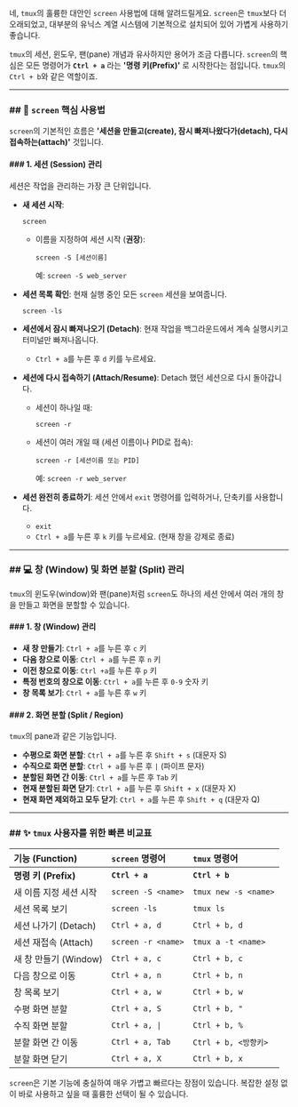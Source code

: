 네, `tmux`의 훌륭한 대안인 `screen` 사용법에 대해 알려드릴게요. `screen`은 `tmux`보다 더 오래되었고, 대부분의 유닉스 계열 시스템에 기본적으로 설치되어 있어 가볍게 사용하기 좋습니다.

`tmux`의 세션, 윈도우, 팬(pane) 개념과 유사하지만 용어가 조금 다릅니다. `screen`의 핵심은 모든 명령어가 **`Ctrl + a`** 라는 **'명령 키(Prefix)'** 로 시작한다는 점입니다. `tmux`의 `Ctrl + b`와 같은 역할이죠.

-----

### \#\# 🚀 `screen` 핵심 사용법

`screen`의 기본적인 흐름은 **'세션을 만들고(create), 잠시 빠져나왔다가(detach), 다시 접속하는(attach)'** 것입니다.

#### \#\#\# 1. 세션 (Session) 관리

세션은 작업을 관리하는 가장 큰 단위입니다.

  * **새 세션 시작**:

    ```shell
    screen
    ```

      * 이름을 지정하여 세션 시작 (**권장**):
        ```shell
        screen -S [세션이름]
        ```
        예: `screen -S web_server`

  * **세션 목록 확인**: 현재 실행 중인 모든 `screen` 세션을 보여줍니다.

    ```shell
    screen -ls
    ```

  * **세션에서 잠시 빠져나오기 (Detach)**: 현재 작업을 백그라운드에서 계속 실행시키고 터미널만 빠져나옵니다.

      * `Ctrl + a`를 누른 후 `d` 키를 누르세요.

  * **세션에 다시 접속하기 (Attach/Resume)**: Detach 했던 세션으로 다시 돌아갑니다.

      * 세션이 하나일 때:
        ```shell
        screen -r
        ```
      * 세션이 여러 개일 때 (세션 이름이나 PID로 접속):
        ```shell
        screen -r [세션이름 또는 PID]
        ```
        예: `screen -r web_server`

  * **세션 완전히 종료하기**: 세션 안에서 `exit` 명령어를 입력하거나, 단축키를 사용합니다.

      * `exit`
      * `Ctrl + a`를 누른 후 `k` 키를 누르세요. (현재 창을 강제로 종료)

-----

### \#\# 💻 창 (Window) 및 화면 분할 (Split) 관리

`tmux`의 윈도우(window)와 팬(pane)처럼 `screen`도 하나의 세션 안에서 여러 개의 창을 만들고 화면을 분할할 수 있습니다.

#### \#\#\# 1. 창 (Window) 관리

  * **새 창 만들기**: `Ctrl + a`를 누른 후 `c` 키
  * **다음 창으로 이동**: `Ctrl + a`를 누른 후 `n` 키
  * **이전 창으로 이동**: `Ctrl +a`를 누른 후 `p` 키
  * **특정 번호의 창으로 이동**: `Ctrl + a`를 누른 후 `0-9` 숫자 키
  * **창 목록 보기**: `Ctrl + a`를 누른 후 `w` 키

#### \#\#\# 2. 화면 분할 (Split / Region)

`tmux`의 pane과 같은 기능입니다.

  * **수평으로 화면 분할**: `Ctrl + a`를 누른 후 `Shift + s` (대문자 S)
  * **수직으로 화면 분할**: `Ctrl + a`를 누른 후 `|` (파이프 문자)
  * **분할된 화면 간 이동**: `Ctrl + a`를 누른 후 `Tab` 키
  * **현재 분할된 화면 닫기**: `Ctrl + a`를 누른 후 `Shift + x` (대문자 X)
  * **현재 화면 제외하고 모두 닫기**: `Ctrl + a`를 누른 후 `Shift + q` (대문자 Q)

-----

### \#\# ✨ `tmux` 사용자를 위한 빠른 비교표

| 기능 (Function) | `screen` 명령어 | `tmux` 명령어 |
| :--- | :--- | :--- |
| **명령 키 (Prefix)** | **`Ctrl + a`** | **`Ctrl + b`** |
| 새 이름 지정 세션 시작 | `screen -S <name>` | `tmux new -s <name>` |
| 세션 목록 보기 | `screen -ls` | `tmux ls` |
| 세션 나가기 (Detach) | `Ctrl + a, d` | `Ctrl + b, d` |
| 세션 재접속 (Attach) | `screen -r <name>` | `tmux a -t <name>` |
| 새 창 만들기 (Window) | `Ctrl + a, c` | `Ctrl + b, c` |
| 다음 창으로 이동 | `Ctrl + a, n` | `Ctrl + b, n` |
| 창 목록 보기 | `Ctrl + a, w` | `Ctrl + b, w` |
| 수평 화면 분할 | `Ctrl + a, S` | `Ctrl + b, "` |
| 수직 화면 분할 | `Ctrl + a, \|` | `Ctrl + b, %` |
| 분할 화면 간 이동 | `Ctrl + a, Tab` | `Ctrl + b, <방향키>` |
| 분할 화면 닫기 | `Ctrl + a, X` | `Ctrl + b, x` |

`screen`은 기본 기능에 충실하여 매우 가볍고 빠르다는 장점이 있습니다. 복잡한 설정 없이 바로 사용하고 싶을 때 훌륭한 선택이 될 수 있습니다.

